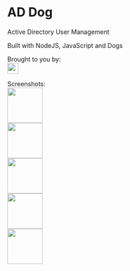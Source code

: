 # AD Dog
 
Active Directory User Management

Built with NodeJS, JavaScript and Dogs

Brought to you by:
<br>
<a href="https://sc.dog"><img style="height:25px" src="https://sc.dog/includes/logo.png"></a>

Screenshots:
<br>
<img style="border:2px;height:80px" src="https://sc.dog/includes/images/addog.jpg">
<br>
<img style="border:2px;height:80px" src="https://sc.dog/includes/images/addog1.jpg">
<br>
<img style="border:2px;height:80px" src="https://sc.dog/includes/images/addog2.jpg">
<br>
<img style="border:2px;height:80px" src="https://sc.dog/includes/images/addog3.jpg">
<br>
<img style="border:2px;height:80px" src="https://sc.dog/includes/images/addog4.jpg">
